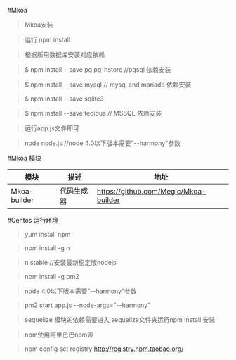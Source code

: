 #Mkoa

> Mkoa安装

> 运行 npm install

> 根据所用数据库安装对应依赖

> $ npm install --save pg pg-hstore //pgsql 依赖安装

> $ npm install --save mysql //  mysql and mariadb 依赖安装

> $ npm install --save sqlite3

> $ npm install --save tedious // MSSQL 依赖安装

> 运行app.js文件即可

> node node.js   //node 4.0以下版本需要"--harmony"参数

#Mkoa 模块

模块 | 描述 | 地址
----|------|----
Mkoa-builder | 代码生成器  | https://github.com/Megic/Mkoa-builder



#Centos 运行环境
> yum install npm

> npm install -g n

> n stable //安装最新稳定版nodejs 

> npm install -g pm2

> node 4.0以下版本需要"--harmony"参数

> pm2 start app.js --node-args="--harmony"

> sequelize 模块的依赖需要进入 sequelize文件夹运行npm install 安装

> npm使用阿里巴巴npm源

> npm config set registry http://registry.npm.taobao.org/